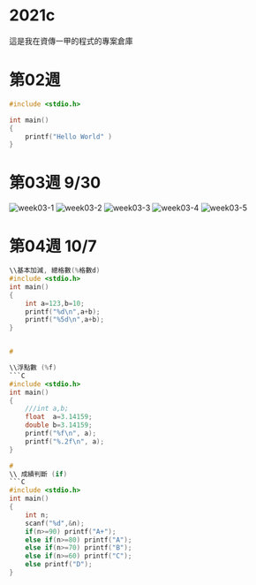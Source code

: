 # 2021c
這是我在資傳一甲的程式的專案倉庫

# 第02週

```C
#include <stdio.h>

int main()
{
    printf("Hello World" )
}
```
# 第03週  9/30
![week03-1](https://user-images.githubusercontent.com/91250404/135428288-b5cb675b-6c6f-4466-a946-475d07df7c53.PNG)
![week03-2](https://user-images.githubusercontent.com/91250404/135428297-621f9c20-56ee-4997-a6cb-a99e1c1087d8.PNG)
![week03-3](https://user-images.githubusercontent.com/91250404/135428302-5af2fdee-286f-43cf-afcc-86c60f3d1939.PNG)
![week03-4](https://user-images.githubusercontent.com/91250404/135428306-a8943a62-86df-4504-b805-8b24ee43e510.PNG)
![week03-5](https://user-images.githubusercontent.com/91250404/135428312-e706c11e-5437-4bee-8ed5-fb0aaec1022a.PNG)

# 第04週 10/7

```C
\\基本加減, 總格數(%格數d)
#include <stdio.h>
int main()
{
    int a=123,b=10;
    printf("%d\n",a+b);
    printf("%5d\n",a+b);
}


# 

\\浮點數 (%f)
```C
#include <stdio.h>
int main()
{
    ///int a,b;
    float  a=3.14159;
    double b=3.14159;
    printf("%f\n", a);
    printf("%.2f\n", a);
}

# 
\\ 成績判斷 (if)
```C
#include <stdio.h>
int main()
{
	int n;
	scanf("%d",&n);
	if(n>=90) printf("A+");
	else if(n>=80) printf("A");
	else if(n>=70) printf("B");
	else if(n>=60) printf("C");
	else printf("D");
}
